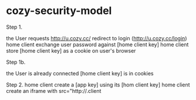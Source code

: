cozy-security-model
===================

Step 1.

the User requests http://u.cozy.cc/
redirect to login (http://u.cozy.cc/login)
home client exchange user password against [home client key]
home client store [home client key] as a cookie on user's browser

Step 1b.

the User is already connected [home client key] is in cookies


Step 2.
home client create a [app key] using its [hom client key]
home client create an iframe with src="http://.client